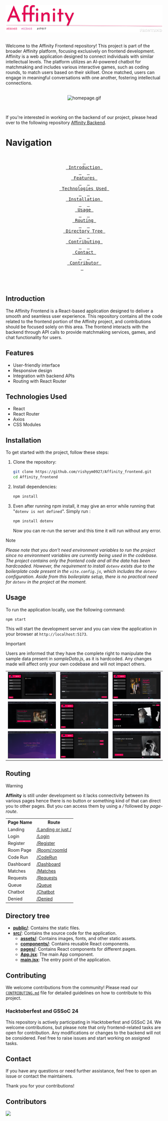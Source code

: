 <div align="center" >
    
![img](./src/assets/banner.png)

<br> 

</div>
Welcome to the Affinity Frontend repository! This project is part of the broader Affinity platform, focusing exclusively on frontend development. Affinity is a web application designed to connect individuals with similar intellectual levels. The platform utilizes an AI-powered chatbot for matchmaking and includes various interactive games, such as coding rounds, to match users based on their skillset. Once matched, users can engage in meaningful conversations with one another, fostering intellectual connections.

<br>
<br>

<div align="center">
    
 ![homepage.gif](./src/assets/homepage.gif)
</div>

<br>

If you're interested in working on the backend of our project, please head over to the following repository [Affinity Backend](https://github.com/Sidharth-Singh10/Affinity-backend).



# Navigation
<div align="center">

<br>
  <a href="#introduction"><kbd> <br> Introduction <br> </kbd></a>&ensp;&ensp;
  <a href="#features"><kbd> <br> Features <br> </kbd></a>&ensp;&ensp;
  <a href="#technologies-used"><kbd> <br> Technologies Used <br> </kbd></a>&ensp;&ensp;
  <a href="#installation"><kbd> <br> Installation <br> </kbd></a>&ensp;&ensp;
  <a href="#usage"><kbd> <br> Usage <br> </kbd></a>&ensp;&ensp;
  <a href="#routing"><kbd> <br> Routing <br> </kbd></a>&ensp;&ensp;
  <a href="#directory-tree"><kbd> <br> Directory Tree <br> </kbd></a>&ensp;&ensp;
  <a href="#contributing"><kbd> <br> Contributing <br> </kbd></a>&ensp;&ensp;
  <a href="#contact"><kbd> <br> Contact <br> </kbd></a>&ensp;&ensp;
  <a href="#contributor"><kbd> <br> Contributor <br> </kbd></a>&ensp;&ensp;

<br><br> </div>


## Introduction

The Affinity Frontend is a React-based application designed to deliver a smooth and seamless user experience. This repository contains all the code related to the frontend portion of the Affinity project, and contributions should be focused solely on this area. The frontend interacts with the backend through API calls to provide matchmaking services, games, and chat functionality for users.

## Features

- User-friendly interface
- Responsive design
- Integration with backend APIs
- Routing with React Router

## Technologies Used

- React
- React Router
- Axios
- CSS Modules

## Installation

To get started with the project, follow these steps:

1. Clone the repository:

    ```bash
    git clone https://github.com/rishyym0927/Affinity_frontend.git
    cd Affinity_frontend
    ```

2. Install dependencies:

    ```bash
    npm install
    ```
3. Even after running npm install, it may give an error while running that "`dotenv is not defined`".
Simply run :

   ```bash
   npm install dotenv
   ```
   Now you can re-run the server and this time it will run without any error.

> [!Note]
> *Please note that you don’t need environment variables to run the project since no environment variables are currently being used in the codebase. The project contains only the frontend code and all the data has been hardcoaded. However, the requirement to install `dotenv` exists due to the boilerplate code present in the `vite.config.js`, which includes the `dotenv` configuration. Aside from this boilerplate setup, there is no practical need for `dotenv` in the project at the moment.*


## Usage

To run the application locally, use the following command:

```bash
npm start
```

This will start the development server and you can view the application in your browser at `http://localhost:5173`.


> [!Important]
>  Users are informed that they have the complete right to manipulate the sample data present in *sampleData.js*, as it is hardcoded. Any changes made will affect only your own codebase and will not impact others.


<div align="center">
  <table>
      <tr>
          <td> <img src="./src/assets/chatbotss.png"> </td>
          <td> <img src="./src/assets/coderunss.png"> </td>
          <td> <img src="./src/assets/dashboardss.png"> </td>
      </tr>
      <tr>
          <td> <img src="./src/assets/loginss.png"> </td>
          <td> <img src="./src/assets/matchingss.png"> </td>
          <td> <img src="./src/assets/landingss.png"> </td>
      </tr>
      <tr>
           <td> <img src="./src/assets/roomss.png"> </td>
            <td> <img src="./src/assets/queuess.png"> </td>
            <td> <img src="./src/assets/registerss.png"> </td>
      </tr>
</table>
</div>


## Routing
> [!Warning]
> **Affinity** is still under development so it lacks connectivity between its various pages hence there is no button or something kind of that can direct you to other pages. But you can access them by using a */* followed by *page-route*.

<table align="center">
  <tr>
    <th> Page Name </th>
    <th>Route</th>
  </tr>
  <tr>
    <td>Landing</td>
    <td><a href="./src/pages/Landing.jsx">/Landing or just /</a></td>
  </tr>
  <tr>
    <td>Login</td>
    <td>
        <a href="./src/pages/Login.jsx">/Login</a>
    </td>
  </tr>
  <tr>
    <td>Register</td>
    <td><a href="./src/pages/Register.jsx">/Register</a></td>
  </tr>
  <tr>
    <td>Room Page</td>
    <td><a href="./src/pages/Room.jsx">/Room/:roomId</a></td>
  </tr>
  <tr>
    <td>Code Run</td>
    <td><a href="./src/pages/Code Run.jsx">/CodeRun</a></td>
  </tr>
  <tr>
    <td>Dashboard</td>
    <td><a href="./src/pages/Dashboard.jsx">/Dashboard</a></td>
  </tr>
  <tr>
    <td>Matches</td>
    <td><a href="./src/pages/Matches.jsx">/Matches</a></td>
  </tr>
  <tr>
    <td>Requests</td>
    <td><a href="./src/pages/Requests.jsx">/Requests</a></td>
  </tr>
  <tr>
    <td>Queue</td>
    <td><a href="./src/pages/Queue.jsx">/Queue</a></td>
  </tr>
  <tr>
    <td>Chatbot</td>
    <td><a href="./src/pages/Chatbot.jsx">/Chatbot</a></td>
  </tr>
  <tr>
    <td>Denied</td>
    <td><a href="./src/pages/Denied.jsx">/Denied</a></td>
  </tr>
</table>


## Directory tree

<div align="center>
    
  ![directory](./src/assets/directory-tree.png)
</div>

- [**public/**](./public/): Contains the static files.
- [**src/**](./src/): Contains the source code for the application.
  - [**assets/**](./src/assets/): Contains images, fonts, and other static assets.
  - [**components/**](./src/components/): Contains reusable React components.
  - [**pages/**](./src/pages/): Contains React components for different pages.
  - [**App.jsx**](./src/App.jsx): The main App component.
  - [**main.jsx**](./src/main.jsx): The entry point of the application.



## Contributing

We welcome contributions from the community! Please read our <span style="text-decoration: none;">[`CONTRIBUTING.md`](./CONTRIBUTING.md)</span> file for detailed guidelines on how to contribute to this project.

### Hacktoberfest and GSSoC 24

This repository is actively participating in Hacktoberfest and GSSoC 24. We welcome contributions, but please note that only frontend-related tasks are open for contribution. Any modifications or changes to the backend will not be considered. Feel free to raise issues and start working on assigned tasks.


## Contact

If you have any questions or need further assistance, feel free to open an issue or contact the maintainers.

Thank you for your contributions!

## Contributors

<!-- Copy-paste in your Readme.md file -->

<a href = "https://github.com/Tanu-N-Prabhu/Python/graphs/contributors">
  <img src = "https://contrib.rocks/image?repo=rishyym0927/Affinity_frontend"/>
</a>

<!-- Made with [contributors-img](https://contrib.rocks). -->



[def]: "src/assets/banner.png"
